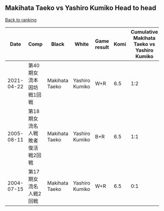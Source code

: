 ## Makihata Taeko vs Yashiro Kumiko Head to head

[Back to ranking](../../index.md)




| **Date** | **Comp** | **Black** | **White** | **Game result** | **Komi** | **Cumulative Makihata Taeko vs Yashiro Kumiko** | **Makihata Taeko streak** | **Yashiro Kumiko streak** | 
| --- | --- | --- | --- | --- | --- | --- | --- | --- |
| 2021-04-22 | 第40期女流本因坊戦1回戦 | Makihata Taeko | Yashiro Kumiko | W+R | 6.5 | 1:2 | 0 | 1 | 
| 2005-08-11 | 第18期女流名人戦敗者復活戦2回戦 | Makihata Taeko | Yashiro Kumiko | B+R | 6.5 | 1:1 | 1 | 0 | 
| 2004-07-15 | 第17期女流名人戦2回戦 | Makihata Taeko | Yashiro Kumiko | W+R | 6.5 | 0:1 | 0 | 1 |




